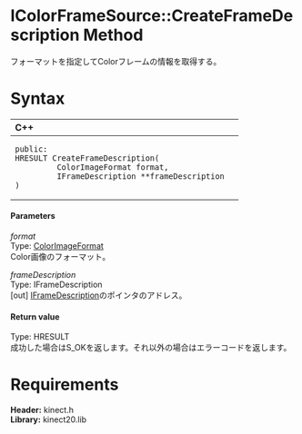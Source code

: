 IColorFrameSource::CreateFrameDescription Method  
================================================  

フォーマットを指定してColorフレームの情報を取得する。 <span id="syntaxSection"></span>

Syntax  
======  

<table>
<colgroup>
<col width="100%" />
</colgroup>
<thead>
<tr class="header">
<th align="left">C++</th>
</tr>
</thead>
<tbody>
<tr class="odd">
<td align="left"><pre><code>public:  
HRESULT CreateFrameDescription(  
         ColorImageFormat format,  
         IFrameDescription **frameDescription  
)</code></pre></td>
</tr>
</tbody>
</table>

<span id="ID4EG"></span>
#### Parameters  

*format*    
Type: [ColorImageFormat](../../../Enumerations/ColorImageFormat_Enumeration.md)  
Color画像のフォーマット。  

*frameDescription*    
Type: IFrameDescription  
[out] [IFrameDescription](../../IFrameDescription_Interface.md)のポインタのアドレス。  

<span id="ID4EP"></span>
#### Return value  

Type: HRESULT  
成功した場合はS\_OKを返します。それ以外の場合はエラーコードを返します。  

<span id="requirements"></span>

Requirements  
============  

**Header:** kinect.h  
**Library:** kinect20.lib  



<!--Please do not edit the data in the comment block below.-->
<!--
TOCTitle : CreateFrameDescription Method
RLTitle : IColorFrameSource::CreateFrameDescription Method
KeywordK : CreateFrameDescription method
KeywordK : IColorFrameSource::CreateFrameDescription method
KeywordF : IColorFrameSource::CreateFrameDescription
KeywordF : CreateFrameDescription
KeywordF : Microsoft.Kinect.kinect.IColorFrameSource.CreateFrameDescription(ColorImageFormat,IFrameDescription@)
KeywordA : M:Microsoft.Kinect.kinect.IColorFrameSource.CreateFrameDescription(ColorImageFormat,IFrameDescription@)
AssetID : M:Microsoft.Kinect.kinect.IColorFrameSource.CreateFrameDescription(ColorImageFormat,IFrameDescription@)
Locale : en-us
CommunityContent : 1
APIType : Managed
APILocation : 
APIName : Microsoft.Kinect.kinect.IColorFrameSource::CreateFrameDescription
TargetOS : Windows
TopicType : kbSyntax
DevLang : C++
DocSet : K4Wv2
ProjType : K4Wv2Proj
Technology : Kinect for Windows
Product : Kinect for Windows SDK v2
productversion : 20
-->
